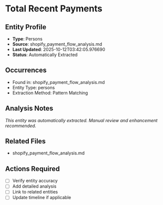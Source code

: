 # Total Recent Payments

## Entity Profile
- **Type**: Persons
- **Source**: shopify_payment_flow_analysis.md
- **Last Updated**: 2025-10-12T03:42:05.976690
- **Status**: Automatically Extracted

## Occurrences
- Found in: shopify_payment_flow_analysis.md
- Entity Type: persons
- Extraction Method: Pattern Matching

## Analysis Notes
*This entity was automatically extracted. Manual review and enhancement recommended.*

## Related Files
- shopify_payment_flow_analysis.md

## Actions Required
- [ ] Verify entity accuracy
- [ ] Add detailed analysis
- [ ] Link to related entities
- [ ] Update timeline if applicable

